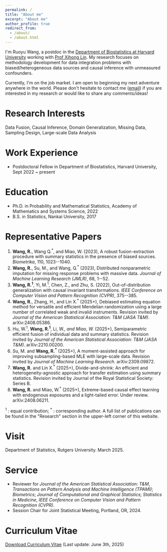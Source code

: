 ```yaml
---
permalink: /
title: "About me"
excerpt: "About me"
author_profile: true
redirect_from: 
  - /about/
  - /about.html
---
```


I'm Ruoyu Wang, a postdoc in the [Department of Biostatistics at Harvard University]([https://sph.umich.edu/biostat/](https://hsph.harvard.edu/department/biostatistics/)) working with [Prof Xihong Lin]([https://sph.umich.edu/faculty-profiles/dempsey-walter.html] (https://hsph.harvard.edu/profile/xihong-lin/)). My research focuses on methodology development for data integration problems with biased/heterogeneous data sources and causal inference with unmeasured confounders.

Currently, I'm on the job market. I am open to beginning my next adventure anywhere in the world. Please don't hesitate to contact me ([email](mailto:ruoyuwang@hsph.harvard.edu)) if you are interested in my research or would like to share any comments/ideas! 

Research Interests
======
Data Fusion, Causal Inference, Domain Generalization, Missing Data, Sampling Design, Large-scale Data Analysis

Work Experience
========
* Postdoctoral Fellow in Department of Biostatistics, Harvard University, Sept 2022 ~ present

Education
======
* Ph.D. in Probability and Mathematical Statistics, Academy of Mathematics and Systems Science, 2022
* B.S. in Statistics, Nankai University, 2017

Representative Papers
======
1. **Wang, R.**, Wang Q.<sup>*</sup>, and Miao, W. (2023), A robust fusion-extraction procedure with summary statistics in the presence of biased sources. _Biometrika_, 110, 1023--1040.
2. **Wang, R.**, Su, M., and Wang, Q.<sup>*</sup> (2023), Distributed nonparametric imputation for missing response problems with massive data. _Journal of Machine Learning Research (JMLR)_, 68, 1--52.
3. **Wang, R.<sup>1</sup>**, Yi, M.<sup>1</sup>, Chen, Z., and Zhu, S. (2022), Out-of-distribution generalization with causal invariant transformations. _IEEE Conference on Computer Vision and Pattern Recognition (CVPR)_, 375--385.
4. **Wang, R.**, Zhang, H., and Lin X.<sup>*</sup> (2025+), Debiased estimating equation method for versatile and efficient Mendelian randomization using a large number of correlated weak and invalid instruments. Revision invited by _Journal of the American Statistical Association: T&M (JASA T&M)_. arXiv:2408.05386.
5. Hu, W.<sup>1</sup>, **Wang, R.<sup>1</sup>**, Li, W.<sup>*</sup>, and Miao, W.<sup>*</sup> (2025+), Semiparametric efficient fusion of individual data and summary statistics. Revision invited by _Journal of the American Statistical Association: T&M (JASA T&M)_. arXiv:2210.00200.
6. Su, M. and **Wang, R.<sup>*</sup>** (2025+), A moment-assisted approach for improving subsampling-based MLE with large-scale data. Revision invited by _Journal of Machine Learning Research_. arXiv:2309.09872.
7. **Wang, R.** and Lin X.<sup>*</sup> (2025+), Divide-and-shrink: An efficient and heterogeneity-agnostic approach for transfer estimation using summary statistics. Revision invited by Journal of the Royal Statistical Society: Series B.
8. **Wang, R.** and Miao, W.<sup>*</sup> (2025+), Extreme-based causal effect learning with endogenous exposures and a light-tailed error. Under review. arXiv:2408.06211.


<sup>1</sup> : equal contribution; <sup>*</sup> : corresponding author. A full list of publications can be found in the "Research" section in the upper-left corner of this website.

Visit
=====
Department of Statistics, Rutgers University. March 2025.
  
Service
======
* Reviewer for *Journal of the American Statistical Association: T&M*, *Transactions on Pattern Analysis and Machine Intelligence (TPAMI)*; *Biometrics*; *Journal of Computational and Graphical Statistics*; *Statistics in Medicine*,  *IEEE Conference on Computer Vision and Pattern Recognition (CVPR)*.
* Session Chair for Joint Statistical Meeting, Portland, OR, 2024.

Curriculum Vitae 
======
[Download Curriculum Vitae](https://github.com/ruoyuwang-stats/ruoyuwang-stats.github.io/blob/master/CV-Ruoyu.pdf) (Last update: June 3th, 2025)
